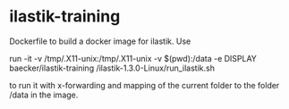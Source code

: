 # ilastik-training
Dockerfile to build a docker image for ilastik.
Use 

run -it -v /tmp/.X11-unix:/tmp/.X11-unix -v $(pwd):/data -e DISPLAY  baecker/ilastik-training /ilastik-1.3.0-Linux/run_ilastik.sh

to run it with x-forwarding and mapping of the current folder to the folder /data in the image.

